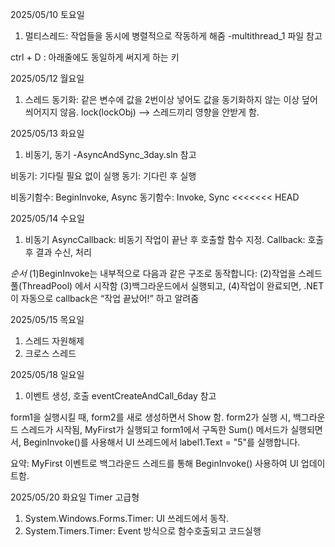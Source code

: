 2025/05/10 토요일
1. 멀티스레드: 작업들을 동시에 병렬적으로 작동하게 해줌
-multithread_1 파일 참고

ctrl + D : 아래줄에도 동일하게 써지게 하는 키

2025/05/12 월요일
1.  스레드 동기화: 같은 변수에 값을 2번이상 넣어도 값을 동기화하지 않는 이상 덮어씌어지지 않음. 
lock(lockObj) --> 스레드끼리 영향을 안받게 함.

2025/05/13 화요일
1. 비동기, 동기
-AsyncAndSync_3day.sln 참고

비동기: 기다릴 필요 없이 실행
동기: 기다린 후 실행

비동기함수: BeginInvoke, Async
동기함수: Invoke, Sync
<<<<<<< HEAD

2025/05/14 수요일
1. 비동기
AsyncCallback: 비동기 작업이 끝난 후 호출할 함수 지정.
Callback: 호출 후 결과 수신, 처리

*순서*
(1)BeginInvoke는 내부적으로 다음과 같은 구조로 동작합니다:
(2)작업을 스레드 풀(ThreadPool) 에서 시작함
(3)백그라운드에서 실행되고,
(4)작업이 완료되면, .NET이 자동으로 callback은 “작업 끝났어!” 하고 알려줌

2025/05/15 목요일
1. 스레드 자원해제
2. 크로스 스레드

2025/05/18 일요일
1. 이벤트 생성, 호출
eventCreateAndCall_6day 참고

form1을 실행시킬 때, form2를 새로 생성하면서 Show 함.
form2가 실행 시, 백그라운드 스레드가 시작됨, MyFirst가 실행되고 
form1에서 구독한 Sum() 메서드가 실행되면서, BeginInvoke()를 사용해서 UI 쓰레드에서 label1.Text = "5"를 실행합니다.

요약: MyFirst 이벤트로 백그라운드 스레드를 통해 BeginInvoke() 사용하여 UI 업데이트함.

2025/05/20 화요일
Timer 고급형
1. System.Windows.Forms.Timer: UI 쓰레드에서 동작.
2. System.Timers.Timer: Event 방식으로 함수호출되고 코드실행